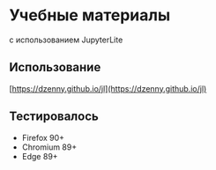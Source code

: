 # Учебные материалы
с использованием JupyterLite

## Использование
[https://dzenny.github.io/jl](https://dzenny.github.io/jl)

## Тестировалось

- Firefox 90+
- Chromium 89+
- Edge 89+

